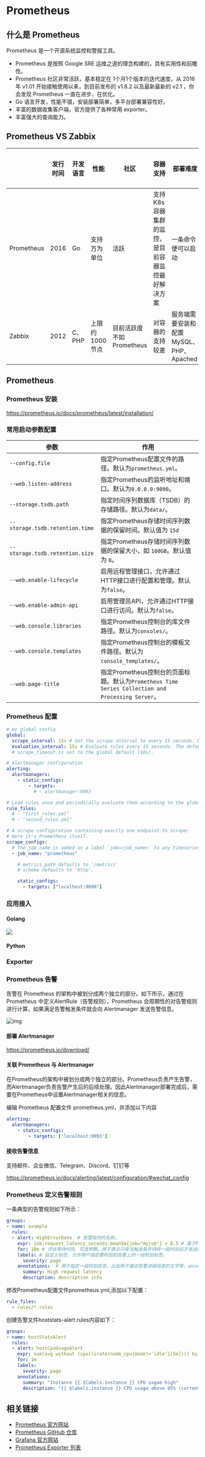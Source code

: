 # Prometheus

## 什么是 Prometheus

Prometheus 是一个开源系统监控和警报工具。

- Prometheus 是按照 Google SRE 运维之道的理念构建的，具有实用性和前瞻性。
- Prometheus 社区非常活跃，基本稳定在 1个月1个版本的迭代速度，从 2016 年 v1.01 开始接触使用以来，到目前发布的 v1.8.2 以及最新最新的 v2.1 ，你会发现 Prometheus 一直在进步、在优化。
- Go 语言开发，性能不错，安装部署简单，多平台部署兼容性好。
- 丰富的数据收集客户端，官方提供了各种常用 exporter。
- 丰富强大的查询能力。


## Prometheus VS Zabbix 

|            | 发行时间 | 开发语言 | 性能           | 社区                     | 容器支持                                          | 部署难度                                | 配置修改   |
| ---------- | -------- | -------- | -------------- | ------------------------ | ------------------------------------------------- | --------------------------------------- | ---------- |
| Prometheus | 2016     | Go       | 支持万为单位   | 活跃                     | 支持K8s容器集群的监控，是目前容器监控最好解决方案 | 一条命令便可以启动                      | 配置文件   |
| Zabbix     | 2012     | C、PHP   | 上限约1000节点 | 目前活跃度不如Prometheus | 对容器的支持较差                                  | 服务端需要安装和配置MySQL、PHP、Apached | 图形化界面 |

## Prometheus

### Prometheus  安装
https://prometheus.io/docs/prometheus/latest/installation/

###  常用启动参数配置

| 参数                      | 作用                                                         |
| ------------------------- | ------------------------------------------------------------ |
| `--config.file`           | 指定Prometheus配置文件的路径。默认为`prometheus.yml`。       |
| `--web.listen-address`    | 指定Prometheus的监听地址和端口。默认为`0.0.0.0:9090`。       |
| `--storage.tsdb.path`     | 指定时间序列数据库（TSDB）的存储路径。默认为`data/`。        |
| `--storage.tsdb.retention.time` | 指定Prometheus存储时间序列数据的保留时间。默认值为 `15d` |
| `--storage.tsdb.retention.size` | 指定Prometheus存储时间序列数据的保留大小，如 `100GB`。默认值为 `0`。 |
| `--web.enable-lifecycle`  | 启用远程管理接口，允许通过HTTP接口进行配置和管理。默认为`false`。 |
| `--web.enable-admin-api`  | 启用管理员API，允许通过HTTP接口进行访问。默认为`false`。     |
| `--web.console.libraries` | 指定Prometheus控制台的库文件路径。默认为`consoles/`。        |
| `--web.console.templates` | 指定Prometheus控制台的模板文件路径。默认为`console_templates/`。 |
| `--web.page-title`        | 指定Prometheus控制台的页面标题。默认为`Prometheus Time Series Collection and Processing Server`。 |

### Prometheus 配置

```yaml
# my global config
global:
  scrape_interval: 15s # Set the scrape interval to every 15 seconds. Default is every 1 minute.
  evaluation_interval: 15s # Evaluate rules every 15 seconds. The default is every 1 minute.
  # scrape_timeout is set to the global default (10s).

# Alertmanager configuration
alerting:
  alertmanagers:
    - static_configs:
        - targets:
          # - alertmanager:9093

# Load rules once and periodically evaluate them according to the global 'evaluation_interval'.
rule_files:
  # - "first_rules.yml"
  # - "second_rules.yml"

# A scrape configuration containing exactly one endpoint to scrape:
# Here it's Prometheus itself.
scrape_configs:
  # The job name is added as a label `job=<job_name>` to any timeseries scraped from this config.
  - job_name: "prometheus"

    # metrics_path defaults to '/metrics'
    # scheme defaults to 'http'.

    static_configs:
      - targets: ["localhost:9090"]

```



### 应用接入
#### Golang

![](img/golang_imoport.png)

#### Python




### Exporter



### Prometheus 告警
告警在 Prometheus 的架构中被划分成两个独立的部分。如下所示，通过在 Prometheus 中定义AlertRule（告警规则），Prometheus 会周期性的对告警规则进行计算，如果满足告警触发条件就会向 Alertmanager 发送告警信息。

![img](https://2584451478-files.gitbook.io/~/files/v0/b/gitbook-legacy-files/o/assets%2F-LBdoxo9EmQ0bJP2BuUi%2F-LVMF4RtPS-2rjW9R-hG%2F-LPS9QhUbi37E1ZK8mXF%2Fprometheus-alert-artich.png?generation=1546578333144123&alt=media)

#### 部署 Alertmanager

https://prometheus.io/download/

#### 关联 Prometheus 与 Alertmanager
在Prometheus的架构中被划分成两个独立的部分。Prometheus负责产生告警，而Alertmanager负责告警产生后的后续处理。因此Alertmanager部署完成后，需要在Prometheus中设置Alertmanager相关的信息。

编辑 Prometheus 配置文件 prometheus.yml，并添加以下内容

```yaml
alerting:
  alertmanagers:
    - static_configs:
        - targets: ['localhost:9093']
```

#### 接收告警信息

支持邮件、企业微信、Telegram、Discord、钉钉等

https://prometheus.io/docs/alerting/latest/configuration/#wechat_config


### Prometheus 定义告警规则

一条典型的告警规则如下所示：

```yaml
groups:
- name: example
  rules:
  - alert: HighErrorRate  # 告警规则的名称。
    expr: job:request_latency_seconds:mean5m{job="myjob"} > 0.5 # 基于PromQL表达式告警触发条件，用于计算是否有时间序列满足该条件。
    for: 10m # 评估等待时间，可选参数。用于表示只有当触发条件持续一段时间后才发送告警。在等待期间新产生告警的状态为pending。
    labels: # 自定义标签，允许用户指定要附加到告警上的一组附加标签。
      severity: page
    annotations:  # 用于指定一组附加信息，比如用于描述告警详细信息的文字等，annotations的内容在告警产生时会一同作为参数发送到Alertmanager。
      summary: High request latency
      description: description info
```



修改Prometheus配置文件prometheus.yml,添加以下配置：

```yaml
rule_files:
  - rules/*.rules
```

创建告警文件hoststats-alert.rules内容如下：

```yaml
groups:
- name: hostStatsAlert
  rules:
  - alert: hostCpuUsageAlert
    expr: sum(avg without (cpu)(irate(node_cpu{mode!='idle'}[5m]))) by (instance) > 0.85
    for: 1m
    labels:
      severity: page
    annotations:
      summary: "Instance {{ $labels.instance }} CPU usgae high"
      description: "{{ $labels.instance }} CPU usage above 85% (current value: {{ $value }})"
```

## 相关链接

- [Prometheus 官方网站](https://prometheus.io/)
- [Prometheus GitHub 仓库](https://github.com/prometheus/prometheus)
- [Grafana 官方网站](https://grafana.com/)
- [Prometheus Exporter 列表](https://prometheus.io/docs/instrumenting/exporters/)
